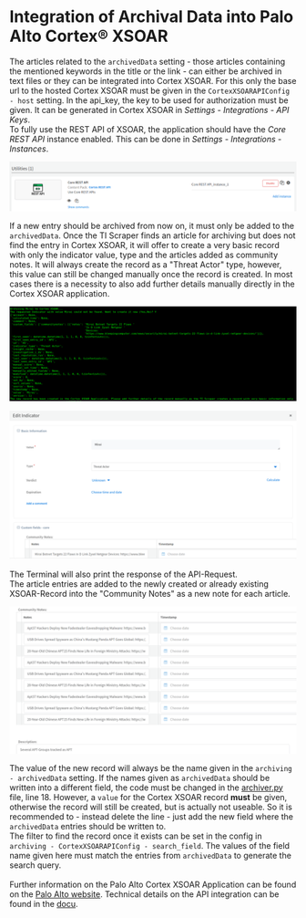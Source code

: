 # Integration of Archival Data into Palo Alto Cortex® XSOAR

The articles related to the `archivedData` setting - those articles containing the mentioned keywords in the title or the link - can either be archived in text files or they can be integrated into Cortex XSOAR. For this only the base url to the hosted Cortex XSOAR must be given in the `CortexXSOARAPIConfig - host` setting. In the api_key, the key to be used for authorization must be given. It can be generated in Cortex XSOAR in *Settings - Integrations - API Keys*.<br/>
To fully use the REST API of XSOAR, the application should have the *Core REST API* instance enabled. This can be done in *Settings - Integrations - Instances*.

![Necessary Integration Instances](/assets/images/XSOAR/rest_api.png "Necessary Integration Instances")

If a new entry should be archived from now on, it must only be added to the `archivedData`. Once the TI Scraper finds an article for archiving but does not find the entry in Cortex XSOAR, it will offer to create a very basic record with only the indicator value, type and the articles added as community notes. It will always create the record as a "Threat Actor" type, however, this value can still be changed manually once the record is created. In most cases there is a necessity to also add further details manually directly in the Cortex XSOAR application.

![Terminal Text for new created record](/assets/images/XSOAR/terminal_new_record.png "Terminal Text for new created record")

![Newly Created Record in Cortex XSOAR](/assets/images/XSOAR/new_record.png "Newly created record in PA Cortex XSOAR")

The Terminal will also print the response of the API-Request. <br/>
The article entries are added to the newly created or already existing XSOAR-Record into the "Community Notes" as a new note for each article.

![Records of the APT entry](/assets/images/XSOAR/added_records.png "Records of the APT entry in PA Cortex XSOAR")

The value of the new record will always be the name given in the `archiving - archivedData` setting. If the names given as `archivedData` should be written into a different field, the code must be changed in the [archiver.py](/scripts/lib/archiver.py) file, line 18. However, a `value` for the Cortex XSOAR record **must** be given, otherwise the record will still be created, but is actually not useable. So it is recommended to - instead delete the line - just add the new field where the `archivedData` entries should be written to. <br/>
The filter to find the record once it exists can be set in the config in `archiving - CortexXSOARAPIConfig - search_field`. The values of the field name given here must match the entries from `archivedData` to generate the search query.<br/><br/>
Further information on the Palo Alto Cortex XSOAR Application can be found on the [Palo Alto website](https://www.paloaltonetworks.com/resources/datasheets/cortex-xsoar-overview). Technical details on the API integration can be found in the [docu](https://docs.paloaltonetworks.com/develop/api#sort=relevancy&layout=card&numberOfResults=25).